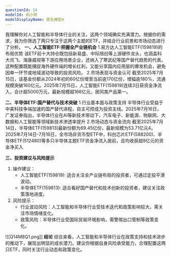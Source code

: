 ```yaml
---
questionId: 14
modelId: 蚂小财
modelDisplayName: 匿名模型H
---
```

我理解你对人工智能和半导体行业的关注，这两个领域确实充满潜力。根据你的需求，我为你筛选了两只专注于这两个主题的ETF，并结合行业前景和市场动态进行了分析。
**一、人工智能ETF:把握全产业链机会**
1.易方达人工智能ETF(159819)的布局优势
该ETF前十大持仓既包括新易盛、中际旭创等上游硬件龙头，也涵盖科大讯飞、海康威视等下游应用场景企业，还纳入了寒武纪等国产替代趋势的代表。这种配置既能捕捉海外硬件端的增长红利，又能分享国内应用层的爆发机会，避免因单一环节或地域波动导致的投资风险。
2.市场表现与资金认可
截至2025年7月15日，该基金份额从2024年初的60亿份增至当前逾170亿份，增幅逾180%，流通规模突破160亿元。2025年7月15日，人工智能ETF(159819)连续3日获资金净流入，合计超5000万元，最新规模超166亿元，居同类产品第一。

**二、半导体ETF:国产替代与技术突破**
1.行业基本面与政策支持
半导体行业受益于中美科技争端加速的国产替代进程，自主可控成为投资主线。2025年7月16日，广发证券指出，半导体行业在AI等新技术带动下，汽车电子、新能源、物联网、大数据和人工智能等领域新技术渗透率提升
2.市场动态与资金流向
截至2025年7月14日，半导体ETF(159813)最新份额为69.45亿份，最新规模为53.71亿元4。2025年7月14日-7月16日，全市场非货币型ETF中，科创芯片ETF(588200)、半导体ETF(512480)等多只半导体主题ETF资金净流入居前，且均收获超9亿元的资金净买入

**三、投资建议与风险提示**

1. 操作建议：
   - 人工智能ETF(159819): 适合关注全产业链布局的投资者，可通过定投平滑波动。
   - 半导体ETF(159813): 适合看好国产替代和技术创新的投资者，建议关注政策落地进度。
2. 风险提示：
   - 行业波动风险：人工智能和半导体行业受技术迭代和政策影响较大，需关注市场情绪变化。
   - 政策风险：半导体行业受国际贸易环境影响，需警惕出口管制等政策变化。

![[Q14M8Q1.png]]
**结论**
综合来看，人工智能和半导体行业在政策支持和技术进步的推动下，展现出明显的成长潜力。建议你根据自身风险承受能力，合理配置这两只ETF，同时关注行业动态和政策变化。